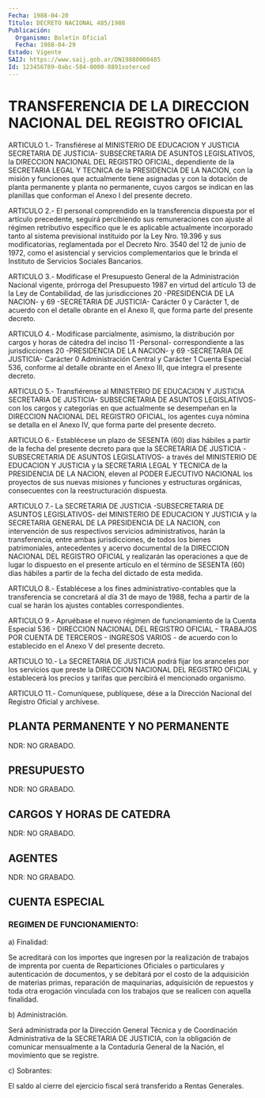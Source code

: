 ```yaml
---
Fecha: 1988-04-20
Título: DECRETO NACIONAL 485/1988
Publicación:
  Organismo: Boletín Oficial
  Fecha: 1988-04-29
Estado: Vigente
SAIJ: https://www.saij.gob.ar/DN19880000485
Id: 123456789-0abc-584-0000-8891soterced
---
```

# TRANSFERENCIA DE LA DIRECCION NACIONAL DEL REGISTRO OFICIAL

<a id="1"></a>
ARTICULO  1.-  Transfiérese  al MINISTERIO DE EDUCACION Y JUSTICIA SECRETARIA DE JUSTICIA- SUBSECRETARIA  DE  ASUNTOS LEGISLATIVOS, la DIRECCION  NACIONAL  DEL  REGISTRO  OFICIAL,  dependiente    de  la SECRETARIA  LEGAL Y TECNICA de la PRESIDENCIA DE LA NACION, con  la misión  y funciones  que  actualmente  tiene  asignadas  y  con  la dotación  de planta permanente y planta no permanente, cuyos cargos se indican  en  las planillas que conforman el Anexo I del presente decreto.

<a id="2"></a>
ARTICULO  2.- El personal comprendido en la transferencia dispuesta por el artículo  precedente, seguirá percibiendo sus remuneraciones con ajuste al régimen  retributivo  específico  que le es aplicable actualmente  incorporado  tanto  al sistema previsional  instituido por la Ley Nro. 19.396 y sus modificatorias,  reglamentada  por  el Decreto  Nro.  3540  del 12 de junio de 1972, como el asistencial y servicios complementarios  que  le brinda el Instituto de Servicios Sociales Bancarios.

<a id="3"></a>
ARTICULO 3.- Modifícase el Presupuesto General de la Administración  Nacional  vigente, prórroga del Presupuesto 1987 en virtud  del  artículo  13  de  la   Ley  de  Contabilidad,  de  las jurisdicciones 20 -PRESIDENCIA DE LA  NACION-  y  69 -SECRETARIA DE JUSTICIA-  Carácter  0  y  Carácter  1,  de acuerdo con el  detalle obrante  en  el  Anexo  II, que forma parte del  presente  decreto.

<a id="4"></a>
ARTICULO  4.-  Modifícase  parcialmente,  asimismo, la distribución por cargos y horas de cátedra del inciso 11 -Personal- correspondiente a las jurisdicciones 20 -PRESIDENCIA  DE LA NACION- y 69 -SECRETARIA DE JUSTICIA- Carácter 0 Administración  Central  y Carácter  1  Cuenta Especial 536, conforme al detalle obrante en el Anexo III, que integra el presente decreto.

<a id="5"></a>
ARTICULO  5.-  Transfiérense al MINISTERIO DE EDUCACION Y JUSTICIA SECRETARIA DE JUSTICIA-  SUBSECRETARIA DE ASUNTOS LEGISLATIVOS- con los cargos y categorías en  que  actualmente  se  desempeñan  en la DIRECCION  NACIONAL  DEL  REGISTRO OFICIAL, los agentes cuya nómina se detalla en el Anexo IV,  que  forma  parte del presente decreto.

<a id="6"></a>
ARTICULO  6.-  Establécese  un plazo de SESENTA (60) días hábiles a partir de la fecha del presente  decreto  para que la SECRETARIA DE JUSTICIA  -SUBSECRETARIA  DE  ASUNTOS LEGISLATIVOS-  a  través  del MINISTERIO DE EDUCACION Y JUSTICIA  y la SECRETARIA LEGAL Y TECNICA de la PRESIDENCIA DE LA NACION, eleven  al PODER EJECUTIVO NACIONAL los  proyectos  de  sus nuevas misiones y funciones  y  estructuras orgánicas,  consecuentes    con    la  reestructuración  dispuesta.

<a id="7"></a>
ARTICULO  7.-  La  SECRETARIA DE JUSTICIA -SUBSECRETARIA DE ASUNTOS LEGISLATIVOS-  del  MINISTERIO    DE  EDUCACION  Y  JUSTICIA  y  la SECRETARIA GENERAL DE LA PRESIDENCIA DE LA NACION, con intervención  de sus respectivos servicios  administrativos,  harán la transferencia,  entre  ambas jurisdicciones, de todos los bienes patrimoniales, antecedentes  y  acervo  documental  de la DIRECCION NACIONAL  DEL REGISTRO OFICIAL y realizarán las operaciones  a  que de lugar lo  dispuesto  en  el  presente  artículo en el término de SESENTA (60) días hábiles a partir de la fecha  del dictado de esta medida.

<a id="8"></a>
ARTICULO  8.-  Establécese a los fines administrativo-contables que la transferencia  se  concretará al día 31 de mayo de 1988, fecha a partir de la cual se harán  los ajustes contables correspondientes.

<a id="9"></a>
ARTICULO  9.-  Apruébase  el  nuevo régimen de funcionamiento de la Cuenta Especial 536 - DIRECCION  NACIONAL  DEL  REGISTRO  OFICIAL - TRABAJOS POR CUENTA DE TERCEROS - INGRESOS VARIOS - de acuerdo  con lo establecido en el Anexo V del presente decreto.

<a id="10"></a>
ARTICULO  10.-  La SECRETARIA DE JUSTICIA podrá fijar los aranceles por los servicios  que  preste  la  DIRECCION NACIONAL DEL REGISTRO OFICIAL  y  establecerá  los  precios y tarifas  que  percibirá  el mencionado organismo.

<a id="11"></a>
ARTICULO    11.-  Comuníquese,  publíquese,  dése  a  la  Dirección Nacional del Registro Oficial y archívese.

## PLANTA PERMANENTE Y NO PERMANENTE

<a id="1"></a>
NDR: NO GRABADO.

## PRESUPUESTO

<a id="1"></a>
NDR: NO GRABADO.

## CARGOS Y HORAS DE CATEDRA

<a id="1"></a>
NDR: NO GRABADO.

## AGENTES

<a id="1"></a>
NDR: NO GRABADO.

## CUENTA ESPECIAL

### REGIMEN DE FUNCIONAMIENTO:

<a id="1"></a>
a) Finalidad:

Se  acreditará  con los importes que ingresen por la realización de trabajos  de imprenta  por  cuenta  de  Reparticiones  Oficiales  o particulares  y  autenticación  de documentos, y se debitará por el costo  de  la  adquisición  de  materias    primas,  reparación  de maquinarias,  adquisición  de  repuestos  y  toda   otra  erogación vinculada  con los trabajos que se realicen con aquella  finalidad.

b) Administración.

Será administrada por la Dirección General Técnica y de Coordinación  Administrativa  de  la SECRETARIA DE JUSTICIA, con la obligación de comunicar mensualmente  a la Contaduría General de la Nación, el movimiento que se registre.

c) Sobrantes:

El saldo al cierre del ejercicio fiscal  será  transferido a Rentas Generales.